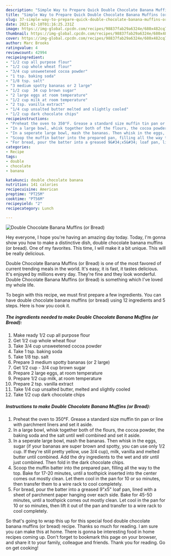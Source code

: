 ```yaml
---
description: "Simple Way to Prepare Quick Double Chocolate Banana Muffins (or Bread)"
title: "Simple Way to Prepare Quick Double Chocolate Banana Muffins (or Bread)"
slug: 37-simple-way-to-prepare-quick-double-chocolate-banana-muffins-or-bread
date: 2021-02-10T01:16:25.231Z
image: https://img-global.cpcdn.com/recipes/98837fab29a6324e/680x482cq70/double-chocolate-banana-muffins-or-bread-recipe-main-photo.jpg
thumbnail: https://img-global.cpcdn.com/recipes/98837fab29a6324e/680x482cq70/double-chocolate-banana-muffins-or-bread-recipe-main-photo.jpg
cover: https://img-global.cpcdn.com/recipes/98837fab29a6324e/680x482cq70/double-chocolate-banana-muffins-or-bread-recipe-main-photo.jpg
author: Marc Brooks
ratingvalue: 4
reviewcount: 42994
recipeingredient:
- "1/2 cup all purpose flour"
- "1/2 cup whole wheat flour"
- "3/4 cup unsweetened cocoa powder"
- "1 tsp. baking soda"
- "1/8 tsp. salt"
- "3 medium spotty bananas or 2 large"
- "1/2 cup  34 cup brown sugar"
- "2 large eggs at room temperature"
- "1/2 cup milk at room temperature"
- "2 tsp. vanilla extract"
- "1/4 cup unsalted butter melted and slightly cooled"
- "1/2 cup dark chocolate chips"
recipeinstructions:
- "Preheat the oven to 350°F. Grease a standard size muffin tin pan or line with parchment liners and set it aside."
- "In a large bowl, whisk together both of the flours, the cocoa powder, the baking soda and the salt until well combined and set it aside."
- "In a seperate large bowl, mash the bananas. Then whisk in the eggs, sugar (if your bananas are super brown and spotty, you can use only 1/2 cup. If they&#39;re still pretty yellow, use 3/4 cup), milk, vanilla and melted butter until combined. Add the dry ingredients to the wet and stir until just combined. Then fold in the dark chocolate chips."
- "Scoop the muffin batter into the prepared pan, filling all the way to the top. Bake for 17-20 minutes, until a toothpick inserted into the center comes out mostly clean. Let them cool in the pan for 10 or so minutes, then transfer them to a wire rack to cool completely."
- "For bread, pour the batter into a greased 9&#34;x5&#34; loaf pan, lined with a sheet of parchment paper hanging over each side. Bake for 45-50 minutes, until a toothpick comes out mostly clean. Let cool in the pan for 10 or so minutes, then lift it out of the pan and transfer to a wire rack to cool completely."
categories:
- Recipe
tags:
- double
- chocolate
- banana

katakunci: double chocolate banana 
nutrition: 141 calories
recipecuisine: American
preptime: "PT25M"
cooktime: "PT56M"
recipeyield: "2"
recipecategory: Lunch

---
```



![Double Chocolate Banana Muffins (or Bread)](https://img-global.cpcdn.com/recipes/98837fab29a6324e/680x482cq70/double-chocolate-banana-muffins-or-bread-recipe-main-photo.jpg)

Hey everyone, I hope you're having an amazing day today. Today, I'm gonna show you how to make a distinctive dish, double chocolate banana muffins (or bread). One of my favorites. This time, I will make it a bit unique. This will be really delicious.



Double Chocolate Banana Muffins (or Bread) is one of the most favored of current trending meals in the world. It's easy, it is fast, it tastes delicious. It's enjoyed by millions every day. They're fine and they look wonderful. Double Chocolate Banana Muffins (or Bread) is something which I've loved my whole life.


To begin with this recipe, we must first prepare a few ingredients. You can have double chocolate banana muffins (or bread) using 12 ingredients and 5 steps. Here is how you cook it.

<!--inarticleads1-->

##### The ingredients needed to make Double Chocolate Banana Muffins (or Bread):

1. Make ready 1/2 cup all purpose flour
1. Get 1/2 cup whole wheat flour
1. Take 3/4 cup unsweetened cocoa powder
1. Take 1 tsp. baking soda
1. Take 1/8 tsp. salt
1. Prepare 3 medium spotty bananas (or 2 large)
1. Get 1/2 cup - 3/4 cup brown sugar
1. Prepare 2 large eggs, at room temperature
1. Prepare 1/2 cup milk, at room temperature
1. Prepare 2 tsp. vanilla extract
1. Take 1/4 cup unsalted butter, melted and slightly cooled
1. Take 1/2 cup dark chocolate chips




<!--inarticleads2-->

##### Instructions to make Double Chocolate Banana Muffins (or Bread):

1. Preheat the oven to 350°F. Grease a standard size muffin tin pan or line with parchment liners and set it aside.
1. In a large bowl, whisk together both of the flours, the cocoa powder, the baking soda and the salt until well combined and set it aside.
1. In a seperate large bowl, mash the bananas. Then whisk in the eggs, sugar (if your bananas are super brown and spotty, you can use only 1/2 cup. If they&#39;re still pretty yellow, use 3/4 cup), milk, vanilla and melted butter until combined. Add the dry ingredients to the wet and stir until just combined. Then fold in the dark chocolate chips.
1. Scoop the muffin batter into the prepared pan, filling all the way to the top. Bake for 17-20 minutes, until a toothpick inserted into the center comes out mostly clean. Let them cool in the pan for 10 or so minutes, then transfer them to a wire rack to cool completely.
1. For bread, pour the batter into a greased 9&#34;x5&#34; loaf pan, lined with a sheet of parchment paper hanging over each side. Bake for 45-50 minutes, until a toothpick comes out mostly clean. Let cool in the pan for 10 or so minutes, then lift it out of the pan and transfer to a wire rack to cool completely.




So that's going to wrap this up for this special food double chocolate banana muffins (or bread) recipe. Thanks so much for reading. I am sure you can make this at home. There is gonna be interesting food in home recipes coming up. Don't forget to bookmark this page on your browser, and share it to your family, colleague and friends. Thank you for reading. Go on get cooking!
